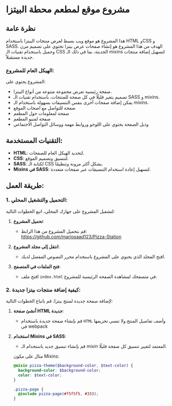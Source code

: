 # مشروع موقع لمطعم محطة البيتزا

## نظرة عامة
هذا المشروع هو موقع ويب بسيط لعرض منتجات البيتزا باستخدام HTML وCSS و SASS. الهدف من هذا المشروع هو إنشاء صفحات عرض بيتزا تحتوي على تصميم مرن وجميل باستخدام تقنيات الـ CSS الحديثة، بما في ذلك الـ mixins لتسهيل إضافة منتجات جديدة مستقبلاً.

### الهيكل العام للمشروع:
المشروع يحتوي على:
- صفحة رئيسية تعرض مجموعة متنوعة من أنواع البيتزا.
- تصميم يتغير قليلًا في كل صفحة للمنتجات، باستخدام تقنيات الـ SASS و mixins.
- يمكن إضافة صفحات أخرى بنفس التنسيقات بسهولة باستخدام الـ mixins.
- صفحة للتواصل مع اصحاب الموقع
- صفحة لمعلومات حول المطعم
- صفحة لمنيو المطعم
- وذيل الصفحة يحتوي على اللوجو وروابط مهمة ووسائل التواصل الاجتماعي

## التقنيات المستخدمة:
- **HTML**: لتحديد الهيكل العام للصفحات.
- **CSS**: لتنسيق وتصميم الموقع.
- **SASS**: لكتابة الـ CSS بشكل أكثر مرونة وتنظيمًا.
- **Mixins في SASS**: لتسهيل إعادة استخدام التنسيقات عبر صفحات متعددة.

## طريقة العمل:
### 1. التحميل والتشغيل المحلي:
لتشغيل المشروع على جهازك المحلي، اتبع الخطوات التالية:

1. **تحميل المشروع**:
   - قم بتحميل المشروع من هذا الرابط:
     https://github.com/mariosaad123/Pizza-Station

2. **انتقل إلى مجلد المشروع**:
   - افتح المجلد الذي يحتوي على المشروع باستخدام محرر النصوص المفضل لديك.

3. **فتح الملفات في المتصفح**:
   - افتح ملف `index.html` في متصفحك لمشاهدة الصفحة الرئيسية للمشروع.

### 2. كيفية إضافة منتجات بيتزا جديدة:
لإضافة صفحة جديدة لمنتج بيتزا، قم باتباع الخطوات التالية:

1. **أنشئ صفحة HTML جديدة**: 
   - قم بإنشاء صفحة جديدة باستخدام `HTML` وأضف تفاصيل المنتج.ولا تنسى تحزيمها في webpack

2. **استخدام Mixins في SASS**:
   - قم بإنشاء تنسيق جديد باستخدام الـ mixin المعتمد لتغيير تنسيق كل صفحة قليلًا.
   
   مثال على مكون Mixins:
   ```scss
   @mixin pizza-theme($background-color, $text-color) {
     background-color: $background-color;
     color: $text-color;
   }

   .pizza-page {
     @include pizza-page(#f5f5f5, #333);
   }
